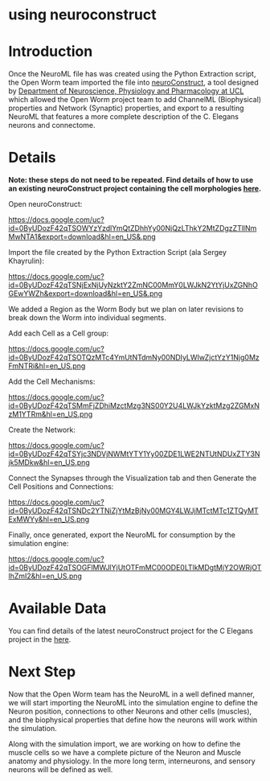 # using neuroconstruct

# Introduction

Once the NeuroML file has was created using the Python Extraction script, the Open Worm team imported the file into [neuroConstruct](http://www.neuroconstruct.org), a tool designed by  [Department of Neuroscience, Physiology and Pharmacology at UCL](http://http://www.ucl.ac.uk/npp/homepage) which allowed the Open Worm project team to add ChannelML (Biophysical) properties and Network (Synaptic) properties, and export to a resulting NeuroML that features a more complete description of the C. Elegans neurons and connectome. 


# Details

**Note: these steps do not need to be repeated. Find details of how to use an existing neuroConstruct project containing the cell morphologies [here](neuroConstructCElegans).**

Open neuroConstruct:

https://docs.google.com/uc?id=0ByUDozF42qTSOWYzYzdlYmQtZDhhYy00NjQzLThkY2MtZDgzZTllNmMwNTA1&export=download&hl=en_US&.png

Import the file created by the Python Extraction Script (ala Sergey Khayrulin):

https://docs.google.com/uc?id=0ByUDozF42qTSNjExNjUyNzktY2ZmNC00MmY0LWJkN2YtYjUxZGNhOGEwYWZh&export=download&hl=en_US&.png

We added a Region as the Worm Body but we plan on later revisions to break down the Worm into individual segments.

Add each Cell as a Cell group:

https://docs.google.com/uc?id=0ByUDozF42qTSOTQzMTc4YmUtNTdmNy00NDIyLWIwZjctYzY1Njg0MzFmNTRi&hl=en_US.png

Add the Cell Mechanisms:

https://docs.google.com/uc?id=0ByUDozF42qTSMmFjZDhiMzctMzg3NS00Y2U4LWJkYzktMzg2ZGMxNzM1YTRm&hl=en_US.png

Create the Network:

https://docs.google.com/uc?id=0ByUDozF42qTSYjc3NDVjNWMtYTY1Yy00ZDE1LWE2NTUtNDUxZTY3Njk5MDkw&hl=en_US.png

Connect the Synapses through the Visualization tab and then Generate the Cell Positions and Connections:

https://docs.google.com/uc?id=0ByUDozF42qTSNDc2YTNiZjYtMzBjNy00MGY4LWJjMTctMTc1ZTQyMTExMWYy&hl=en_US.png

Finally, once generated, export the NeuroML for consumption by the simulation engine:

https://docs.google.com/uc?id=0ByUDozF42qTSOGFlMWJlYjUtOTFmMC00ODE0LTlkMDgtMjY2OWRjOTlhZmI2&hl=en_US.png

# Available Data

You can find details of the latest neuroConstruct project for the C Elegans project in the [here](http://code.google.com/p/openworm/wiki/neuroConstructCElegans).

# Next Step

Now that the Open Worm team has the NeuroML in a well defined manner, we will start importing the NeuroML into the simulation engine to define the Neuron position, connections to other Neurons and other cells (muscles), and the biophysical properties that define how the neurons will work within the simulation. 

Along with the simulation import, we are working on how to define the muscle cells so we have a complete picture of the Neuron and Muscle anatomy and physiology. In the more long term, interneurons, and sensory neurons will be defined as well. 